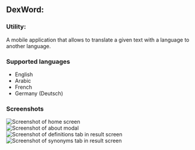 ## DexWord:

### Utility:

A mobile application that allows to translate a given text with a language to another language.

### Supported languages

- English
- Arabic
- French
- Germany (Deutsch)

### Screenshots

![Screenshot of home screen](store/Images/Screenshot_1.png)  
![Screenshot of about modal](store/Images/Screenshot_2.png)  
![Screenshot of definitions tab in result screen](store/Images/Screenshot_3.png)  
![Screenshot of synonyms tab in result screen](store/Images/Screenshot_4.png)  
